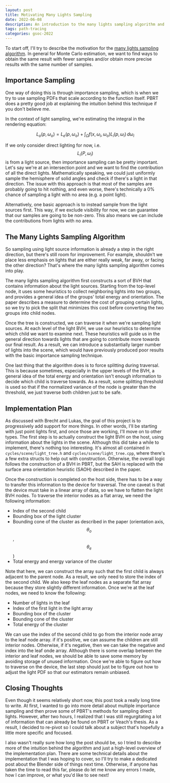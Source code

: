 ```yaml
---
layout: post
title: Motivating Many Lights Sampling
date: 2022-06-08
description: An introduction to the many lights sampling algorithm and how I plan to implement it in Blender.
tags: path-tracing
categories: gsoc-2022
---
```


To start off, I'll try to describe the motivation for the [many lights sampling algorithm](http://www.aconty.com/pdf/many-lights-hpg2018.pdf). In general for Monte Carlo estimation, we want to find ways to obtain the same result with fewer samples and/or obtain more precise results with the same number of samples.

## Importance Sampling

One way of doing this is through importance sampling, which is when we try to use sampling PDFs that scale according to the function itself. PBRT does a pretty good job at explaining the intuition behind this technique if you don't believe me.

In the context of light sampling, we're estimating the integral in the rendering equation:

$$
L_o(p, \omega_o) = L_e(p, \omega_o) + \int_\Omega f(x, \omega_i, \omega_o) L_i(p, \omega_i) \,d \omega_i
$$

If we only consider direct lighting for now, i.e. $$L_i(P, \omega_i)$$ is from a light source, then importance sampling can be pretty important. Let's say we're at an intersection point and we want to find the contribution of all the direct lights. Mathematically speaking, we could just uniformly sample the hemisphere of solid angles and check if there's a light in that direction. The issue with this approach is that most of the samples are probably going to hit nothing, and even worse, there's technically a 0% chance of sampling a light with no area (e.g. a point light).

Alternatively, one basic approach is to instead sample from the light sources first. This way, if we exclude visibility for now, we can guarantee that our samples are going to be non-zero. This also means we can include the contributions from lights with no area.


## The Many Lights Sampling Algorithm

So sampling using light source information is already a step in the right direction, but there's still room for improvement. For example, shouldn't we place less emphasis on lights that are either really weak, far away, or facing the other direction? That's where the many lights sampling algorithm comes into play.

The many lights sampling algorithm first constructs a sort of BVH that contains information about the light sources. Starting from the top-level node, it uses some heuristics to collect neighboring lights into two groups, and provides a general idea of the groups' total energy and orientation. The paper describes a measure to determine the cost of grouping certain lights, so we try to pick the split that minimizes this cost before converting the two groups into child nodes.

Once the tree is constructed, we can traverse it when we're sampling light sources. At each level of the light BVH, we use our heuristics to determine which child we want to examine next. These heuristics will guide us in the general direction towards lights that are going to contribute more towards our final result. As a result, we can introduce a substantially larger number of lights into the scene, which would have previously produced poor results with the basic importance sampling technique.

One last thing that the algorithm does is to force splitting during traversal. This is because sometimes, especially in the upper levels of the BVH, a general idea of the total energy and orientation isn't enough information to decide which child is traverse towards. As a result, some splitting threshold is used so that if the normalized variance of the node is greater than the threshold, we just traverse both children just to be safe.


## Implementation Plan

As discussed with Brecht and Lukas, the goal of this project is to progressively add support for more things. In other words, I'll be starting with just point lights first, and once those are working, I'll move on to other types. The first step is to actually construct the light BVH on the host, using information about the lights in the scene. Although this did take a while to implement, there's nothing too interesting. It's almost all contained in ``cycles/scene/light_tree.h`` and ``cycles/scene/light_tree.cpp``, where there's a few extra structs to help out with construction. Otherwise, the overall logic follows the construction of a BVH in PBRT, but the SAH is replaced with the surface area orientation heuristic (SAOH) described in the paper.

Once the construction is completed on the host side, there has to be a way to transfer this information to the device for traversal. The one caveat is that the device must take in a linear array of data, so we have to flatten the light BVH nodes. To traverse the interior nodes as a flat array, we need the following information:
- Index of the second child
- Bounding box of the light cluster
- Bounding cone of the cluster as described in the paper (orientation axis, $$\theta_o$$, $$\theta_e$$)
- Total energy and energy variance of the cluster

Note that here, we can construct the array such that the first child is always adjacent to the parent node. As a result, we only need to store the index of the second child. We also keep the leaf nodes as a separate flat array because they store slightly different information. Once we're at the leaf nodes, we need to know the following:
- Number of lights in the leaf
- Index of the first light in the light array
- Bounding box of the cluster
- Bounding cone of the cluster
- Total energy of the cluster

We can use the index of the second child to go from the interior node array to the leaf node array. if it's positive, we can assume the children are still interior nodes. Otherwise, if it's negative, then we can take the negative and index into the leaf onde array. Although there is some overlap between the interior and leaf nodes, we should be able to save some memory by avoiding storage of unused information. Once we're able to figure out how to traverse on the device, the last step should just be to figure out how to adjust the light PDF so that our estimators remain unbiased.


## Closing Thoughts

Even though it seems relatively short now, this post took a really long time to write. At first, I wanted to go into more detail about multiple importance sampling and then prove some of PBRT's methods for sampling direct lights. However, after two hours, I realized that I was still regurgitating a lot of information that can already be found on PBRT or Veach's thesis. As a result, I decided to re-pivot so I could talk about a subject that's hopefully a little more specific and focused.

I also wasn't really sure how long the post should be, so I tried to describe more of the intuition behind the algorithm and just a high-level overview of the implementation plan. There are some technical details about the implementation that I was hoping to cover, so I'll try to make a dedicated post about the Blender side of things next time. Otherwise, if anyone has taken the time to read this far, please do let me know any errors I made, how I can improve, or what you'd like to see next!
